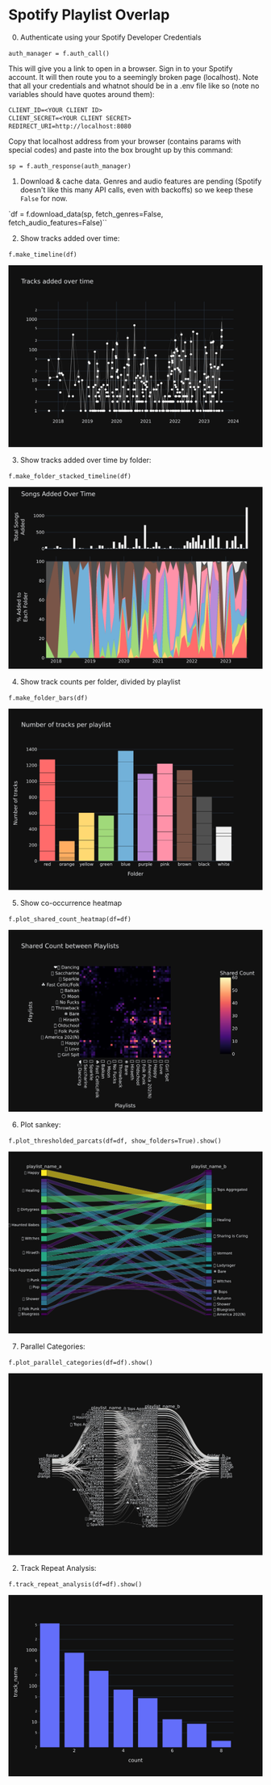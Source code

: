 # Spotify Playlist Overlap

0. Authenticate using your Spotify Developer Credentials

`auth_manager = f.auth_call()`

This will give you a link to open in a browser. Sign in to your Spotify account. It will then route you to a seemingly broken page (localhost). Note that all your credentials and whatnot should be in a .env file like so (note no variables should have quotes around them):

```
CLIENT_ID=<YOUR CLIENT ID>
CLIENT_SECRET=<YOUR CLIENT SECRET>
REDIRECT_URI=http://localhost:8080
```

Copy that localhost address from your browser (contains params with special codes) and paste into the box brought up by this command:

`sp = f.auth_response(auth_manager)`

1. Download & cache data. Genres and audio features are pending (Spotify doesn't like this many API calls, even with backoffs) so we keep these `False` for now.

`df = f.download_data(sp, fetch_genres=False, fetch_audio_features=False)``

2. Show tracks added over time:

`f.make_timeline(df)`

![tracks added over time](./figs/timeline.png)

3. Show tracks added over time by folder:

`f.make_folder_stacked_timeline(df)`

![tracks added over time by folder](./figs/stacked_timeline.png)

4. Show track counts per folder, divided by playlist

`f.make_folder_bars(df)`

![track counts per folder, divided by playlist](./figs/folder_bars.png)

5. Show co-occurrence heatmap

`f.plot_shared_count_heatmap(df=df)`

![tracks added over time](./figs/heatmap.png)

6. Plot sankey:

`f.plot_thresholded_parcats(df=df, show_folders=True).show()`

![sankey diagram of edges between playlists](./figs/sankey.png)

7. Parallel Categories:

`f.plot_parallel_categories(df=df).show()`

![number of tracks between pairs of playlists](./figs/parcats.png)

2. Track Repeat Analysis:

`f.track_repeat_analysis(df=df).show()`

![show how many tracks occur in more than 1 playlist](./figs/repeat_bar.png)